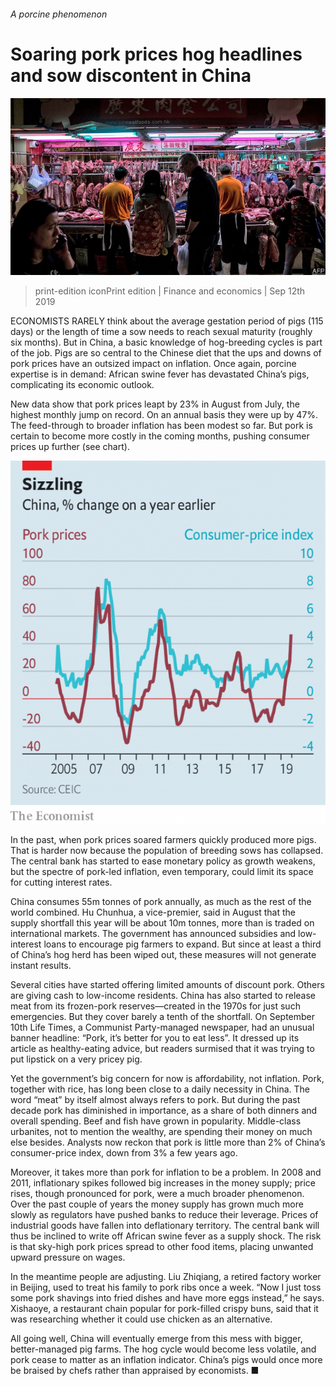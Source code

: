 ###### A porcine phenomenon

# Soaring pork prices hog headlines and sow discontent in China 

![image](images/20190914_fnp501_0.jpg) 

> print-edition iconPrint edition | Finance and economics | Sep 12th 2019 

ECONOMISTS RARELY think about the average gestation period of pigs (115 days) or the length of time a sow needs to reach sexual maturity (roughly six months). But in China, a basic knowledge of hog-breeding cycles is part of the job. Pigs are so central to the Chinese diet that the ups and downs of pork prices have an outsized impact on inflation. Once again, porcine expertise is in demand: African swine fever has devastated China’s pigs, complicating its economic outlook. 

New data show that pork prices leapt by 23% in August from July, the highest monthly jump on record. On an annual basis they were up by 47%. The feed-through to broader inflation has been modest so far. But pork is certain to become more costly in the coming months, pushing consumer prices up further (see chart). 

![image](images/20190914_fnc714.png) 

In the past, when pork prices soared farmers quickly produced more pigs. That is harder now because the population of breeding sows has collapsed. The central bank has started to ease monetary policy as growth weakens, but the spectre of pork-led inflation, even temporary, could limit its space for cutting interest rates. 

China consumes 55m tonnes of pork annually, as much as the rest of the world combined. Hu Chunhua, a vice-premier, said in August that the supply shortfall this year will be about 10m tonnes, more than is traded on international markets. The government has announced subsidies and low-interest loans to encourage pig farmers to expand. But since at least a third of China’s hog herd has been wiped out, these measures will not generate instant results. 

Several cities have started offering limited amounts of discount pork. Others are giving cash to low-income residents. China has also started to release meat from its frozen-pork reserves—created in the 1970s for just such emergencies. But they cover barely a tenth of the shortfall. On September 10th Life Times, a Communist Party-managed newspaper, had an unusual banner headline: “Pork, it’s better for you to eat less”. It dressed up its article as healthy-eating advice, but readers surmised that it was trying to put lipstick on a very pricey pig. 

 Yet the government’s big concern for now is affordability, not inflation. Pork, together with rice, has long been close to a daily necessity in China. The word “meat” by itself almost always refers to pork. But during the past decade pork has diminished in importance, as a share of both dinners and overall spending. Beef and fish have grown in popularity. Middle-class urbanites, not to mention the wealthy, are spending their money on much else besides. Analysts now reckon that pork is little more than 2% of China’s consumer-price index, down from 3% a few years ago. 

Moreover, it takes more than pork for inflation to be a problem. In 2008 and 2011, inflationary spikes followed big increases in the money supply; price rises, though pronounced for pork, were a much broader phenomenon. Over the past couple of years the money supply has grown much more slowly as regulators have pushed banks to reduce their leverage. Prices of industrial goods have fallen into deflationary territory. The central bank will thus be inclined to write off African swine fever as a supply shock. The risk is that sky-high pork prices spread to other food items, placing unwanted upward pressure on wages.  

In the meantime people are adjusting. Liu Zhiqiang, a retired factory worker in Beijing, used to treat his family to pork ribs once a week. “Now I just toss some pork shavings into fried dishes and have more eggs instead,” he says. Xishaoye, a restaurant chain popular for pork-filled crispy buns, said that it was researching whether it could use chicken as an alternative. 

All going well, China will eventually emerge from this mess with bigger, better-managed pig farms. The hog cycle would become less volatile, and pork cease to matter as an inflation indicator. China’s pigs would once more be braised by chefs rather than appraised by economists. ■ 

